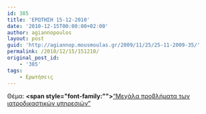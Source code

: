 ```yaml
---
id: 385
title: 'ΕΡΩΤΗΣΗ 15-12-2010'
date: '2010-12-15T00:00:00+02:00'
author: agiannopoulos
layout: post
guid: 'http://agiannop.mousmoulas.gr/2009/11/25/25-11-2009-35/'
permalink: /2010/12/15/151210/
original_post_id:
    - '385'
tags:
    - Ερωτήσεις
---
```


Θέμα: **<span style="font-family:""></span>**[“Μεγάλα προβλήματα των ιατροδικαστικών υπηρεσιών” ](/wp-content/uploads/2009/11/15122010_iatrodikastes.pdf)